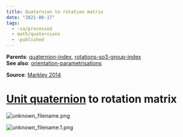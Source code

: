 ```yaml
---
title: Quaternion to rotation matrix
date: "2021-08-17"
tags:
  - -sa/processed
  - math/quaternions
  - -published
---
```


**Parents**: [quaternion-index](rotations/quaternion-index.md), [rotations-so3-group-index](rotations/rotations-so3-group-index.md)  
**See also**: [orientation-parametrisations](studienarbeit/orientation-parametrisations.md)


**Source**: [Markley 2014](bibliography/markley-2014.md)

# [Unit quaternion](rotations/unit-quaternions.md) to rotation matrix

![unknown_filename.png](studienarbeit/_resources/Quaternion_to_rotation_matrix.resources/unknown_filename.png)

![unknown_filename.1.png](studienarbeit/_resources/Quaternion_to_rotation_matrix.resources/unknown_filename.1.png)

